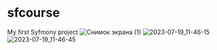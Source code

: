 # sfcourse
My first Syfmony project
![Снимок экрана (1)](https://github.com/Yessenali-Yerkebulan/sfcourse/assets/113698340/08c8b758-b6f3-4f5e-a859-90f8bdaaff74)
![2023-07-19_11-46-15](https://github.com/Yessenali-Yerkebulan/sfcourse/assets/113698340/327bbc71-cf56-4f8d-9da9-05d4603cbca0)
![2023-07-19_11-46-45](https://github.com/Yessenali-Yerkebulan/sfcourse/assets/113698340/5e6ceb1d-ba58-4d10-8e28-6e96c3f875cf)
